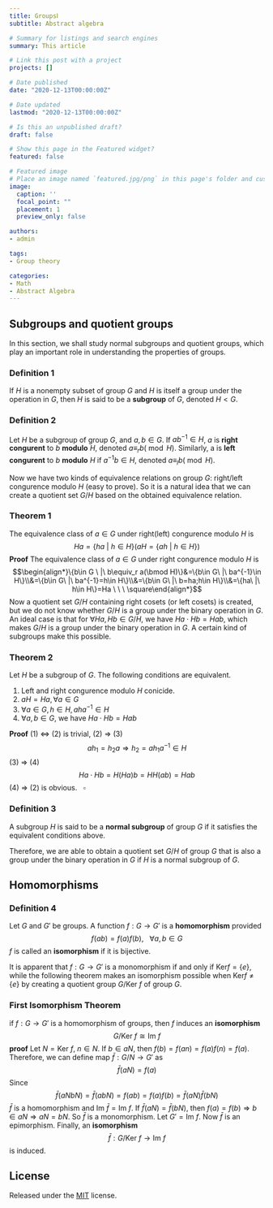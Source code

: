 ```yaml
---
title: GroupsⅠ
subtitle: Abstract algebra

# Summary for listings and search engines
summary: This article 

# Link this post with a project
projects: []

# Date published
date: "2020-12-13T00:00:00Z"

# Date updated
lastmod: "2020-12-13T00:00:00Z"

# Is this an unpublished draft?
draft: false

# Show this page in the Featured widget?
featured: false

# Featured image
# Place an image named `featured.jpg/png` in this page's folder and customize its options here.
image:
  caption: ''
  focal_point: ""
  placement: 1
  preview_only: false

authors:
- admin

tags:
- Group theory

categories:
- Math
- Abstract Algebra
---
```


## Subgroups and quotient groups

In this section, we shall study normal subgroups and quotient groups, which play an important role in understanding the properties of groups. 

### Definition 1
If $H$​​​​​ is a nonempty subset of group $G$​​​​ and $H$ is itself a group under the operation in $G$, then $H$ is said to be a **subgroup** of $G$, denoted $H<G$​​.

### Definition 2
Let $H$ be a subgroup of group $G$, and $a, b\in G$. If $ab^{-1} \in H$, $a$ is **right congurent** to $b$ **modulo** $H$, denoted $a\equiv_r b(\bmod H)$. Similarly, a is **left congurent** to $b$ **modulo** $H$ if $a^{-1}b \in H$, denoted $a\equiv_l b(\bmod H)$.

Now we have two kinds of equivalence relations on group $G$: right/left congurence modulo $H$ (easy to prove). So it is a natural idea that we can create a quotient set $G/H$ based on the obtained equivalence relation.

### Theorem 1
The equivalence class of $a\in G$ under right(left) congurence modulo $H$ is $$Ha=\{ha\ |\ h\in H\}\Big(aH=\{ah\ |\ h\in H\}\Big)$$
**Proof** The equivalence class of $a\in G$ under right congurence modulo $H$ is $$\begin{align*}\{b\in G \ |\ b\equiv_r a(\bmod H)\}&=\{b\in G\ |\ ba^{-1}\in H\}\\&=\{b\in G\ |\ ba^{-1}=h\in H\}\\&=\{b\in G\ |\ b=ha;h\in H\}\\&=\{ha\ |\ h\in H\}=Ha \ \ \ \square\end{align*}$$ 
Now a quotient set $G/H$ containing right cosets (or left cosets) is created, but we do not know whether $G/H$ is a group under the binary operation in $G$. An ideal case is that for $\forall Ha, Hb\in G/H$, we have $Ha\cdot Hb=Hab$, which makes $G/H$ is a group under the binary operation in $G$. A certain kind of subgroups make this possible.

### Theorem 2
Let $H$ be a subgroup of $G$. The following conditions are equivalent.

1. Left and right congurence modulo $H$ conicide.
2. $aH=Ha, \forall a\in G$
3. $\forall a\in G, h \in H, aha^{-1}\in H$
4.  $\forall a, b \in G$, we have $Ha\cdot Hb=Hab$

**Proof**
(1) $\Leftrightarrow$ (2) is trivial, (2) $\Rightarrow$ (3)$$ah_1=h_2 a\Rightarrow h_2=ah_1a^{-1}\in H$$ 
(3) $\Rightarrow$ (4) $$Ha\cdot Hb=H(Ha)b=HH(ab)=Hab$$
(4) $\Rightarrow$ (2) is obvious.$\ \ \ \square$

### Definition 3
A subgroup $H$ is said to be a **normal subgroup** of group $G$ if it satisfies the equivalent conditions above.

Therefore, we are able to obtain a quotient set $G/H$ of group $G$ that is also a group under the binary operation in $G$ if $H$ is a normal subgroup of $G$.
## Homomorphisms 

### Definition 4
Let $G$​ and $G'$​ be groups. A function $f: G \rightarrow G'$​​​​​​​​​​ is a **homomorphism** provided $$ f(ab)=f(a)f(b),\ \  \  \forall a, b \in G $$​
$f$ is called an **isomorphism** if it is bijective.

It is apparent that $f:G\rightarrow G'$ is a monomorphism if and only if $\mathrm{Ker} f=\{e\}$, while the following theorem makes an isomorphism possible when $\mathrm{Ker} f\neq\{e\}$ by creating a quotient group $G/ \mathrm{Ker}\ f$ of group $G$.
### First Isomorphism Theorem
if $f:G \rightarrow G'$ is a homomorphism of groups, then $f$ induces an **isomorphism** $$G/ \mathrm{Ker}\ f\cong \mathrm{Im}\ f$$
**proof** Let $N=\mathrm{Ker}\ f$, $n \in N$. If $b\in aN$, then $f(b)=f(an)=f(a)f(n)=f(a)$. Therefore, we can define map $\bar f:G/N \rightarrow G'$ as $$\bar f(aN)=f(a)$$ Since $$\bar f(aNbN)=\bar f(abN)=f(ab)=f(a)f(b)=\bar f(aN)\bar f(bN)$$ $\bar f$ is a homomorphism and $\mathrm{Im}\ \bar  f=\mathrm{Im}\ f$. If $\bar f(aN)=\bar f(bN)$, then $f(a)=f(b) \Rightarrow b\in aN \Rightarrow aN=bN$. So $\bar f$ is a monomorphism. Let $G'=\mathrm{Im}\ f$. Now $\bar f$ is an epimorphism. Finally, an **isomorphism** $$\bar f:G/ \mathrm{Ker}\ f\rightarrow \mathrm{Im}\ f$$is induced.

## License

Released under the [MIT](https://github.com/wowchemy/wowchemy-hugo-modules/blob/master/LICENSE.md) license.